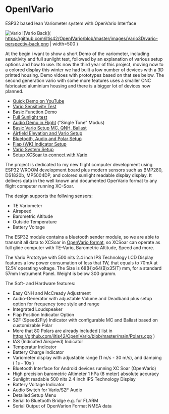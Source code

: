 # OpenIVario
ESP32 based lean Variometer system with OpenVario Interface

![Vario]( https://raw.githubusercontent.com/iltis42/OpenIVario/master/images/Vario3D/vario-perspectiv.png )
![Vario Back]( https://github.com/iltis42/OpenIVario/blob/master/images/Vario3D/vario-perspectiv-back.png | width=500 )



At the begin i want to show a short Demo of the variometer, including sensitivity and full sunlight test, followed by an explanation of various setup options and how to use. Its now the third year of this project, moving now to a colored display this winter we had built a low number of devices with a 3D printed housing. Demo vidoes with prototypes based on that see below. The second generation vario with some more features uses a smaller CNC fabricated aluminium housing and there is a bigger lot of devices now planned.

* [Quick Demo on YouTube](https://www.youtube.com/watch?v=Piu5SiNPaRg)
* [Vario Sensitivity Test](https://www.youtube.com/watch?v=RqFLOQ9wvgY)
* [Basic Function Demo](https://www.youtube.com/watch?v=zGldyS57ZgQ)
* [Full Sunlight test](https://www.youtube.com/watch?v=TFL9i2DBNpA)
* [Audio Demo in Flight](https://www.youtube.com/watch?v=6Vc6OHcO_T4)  ("Single Tone" Modus)
* [Basic Vario Setup MC, QNH, Ballast](https://www.youtube.com/watch?v=DvqhuaVlfEI)
* [Airfield Elevation and Vario Setup](https://www.youtube.com/watch?v=x3UIpL9qGec)
* [Bluetooth, Audio and Polar Setup](https://www.youtube.com/watch?v=9HcsfyLX-wE)
* [Flap (WK) Indicator Setup](https://www.youtube.com/watch?v=tP2a2aDoOsg)
* [Vario System Setup](https://www.youtube.com/watch?v=BCR16WUTwJY)
* [Setup XCSoar to connect with Vario](https://www.youtube.com/watch?v=LDgnvLoTekU&t=95s)


The project is dedicated to my new flight computer development using ESP32 WROOM development board plus modern sensors such as BMP280, DS1820b, MP5004DP, and colored sunlight readable display display.
It delivers data in the well known and documented OperVario format to any flight computer running XC-Soar.

The design supports the follwing sensors:
* TE Variometer
* Airspeed
* Barometric Altitude
* Outside Temperature
* Battery Voltage

The ESP32 module contains a bluetooth sender module, so we are able to transmit all data to XCSoar in [OpenVario format](https://github.com/iltis42/OpenIVario/blob/master/putty.log), so XCSoar can operate as full glide computer with TE-Vario, Barometric Altitude, Speed and more.

The Vario Prototype with 500 nits 2.4 inch IPS Technology LCD Display features a low power consumation of less that 1W, that equals to 70mA at 12.5V operating voltage. The Size is 68(H)x64(B)x35(T) mm, for a standard 57mm Instrument Panel. Weight is below 300 gramm.

The Soft- and Hardware features:

- Easy QNH and McCready Adjustment
- Audio-Generator with adjustable Volume and Deadband plus setup option for frequency tone style and range
- Integrated Loudspeaker 
- Flap Position Indicator Option
- S2F (Speed2Fly) Indicator with configurable MC and Ballast based on customizable Polar
- More that 80 Polars are already included ( list in https://github.com/iltis42/OpenIVario/blob/master/main/Polars.cpp )
- IAS (Indicated Airspeed) Indicator
- Temperatur Indicator
- Battery Charge Indicator
- Variometer display with adjustable range (1 m/s - 30 m/s), and damping ( 1s - 10s )
- Bluetooth Interface for Android devices running XC Soar (OpenVario)
- High precision barometric Altimeter 1 hPa (8 meter) absolute accuracy
- Sunlight readable 500 nits 2.4 inch IPS Technology Display
- Battery Voltage Indicator
- Audio Switch for Vario/S2F Audio
- Detailed Setup Menu
- Serial to Bluetooth Bridge e.g. for FLARM
- Serial Output of OpenVarion Format NMEA data

